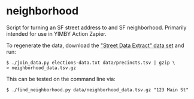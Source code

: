 # neighborhood
Script for turning an SF street address to and SF neighborhood. Primarily intended for use in YIMBY Action Zapier.

To regenerate the data, download the ["Street Data Extract" data set](https://sfelections.org/tools/election_data/dataset.php?ATAB=d1970-01-01) and
run:

```
$ ./join_data.py elections-data.txt data/precincts.tsv | gzip \
> neighborhood_data.tsv.gz
```

This can be tested on the command line via:

```
$ ./find_neighborhood.py data/neighborhood_data.tsv.gz "123 Main St"
```
